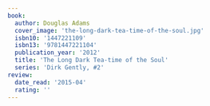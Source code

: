 ```yaml
---
book:
  author: Douglas Adams
  cover_image: 'the-long-dark-tea-time-of-the-soul.jpg'
  isbn10: '1447221109'
  isbn13: '9781447221104'
  publication_year: '2012'
  title: 'The Long Dark Tea-time of the Soul'
  series: 'Dirk Gently, #2'
review:
  date_read: '2015-04'
  rating: ''
---
```

